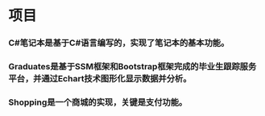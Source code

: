 # 项目
### C#笔记本是基于C#语言编写的，实现了笔记本的基本功能。<br>
### Graduates是基于SSM框架和Bootstrap框架完成的毕业生跟踪服务平台，并通过Echart技术图形化显示数据并分析。
### Shopping是一个商城的实现，关键是支付功能。
 
